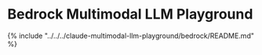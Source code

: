 # Bedrock Multimodal LLM Playground

{%
include "../../../claude-multimodal-llm-playground/bedrock/README.md"
%}

